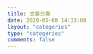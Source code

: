 ```yaml
---
title: 文章分类
date: 2020-05-08 14:33:00
layout: "categories"
type: "categories"
comments: false
---
```

